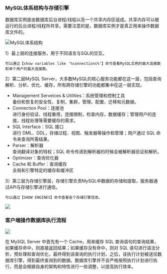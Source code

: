 ### MySQL体系结构与存储引擎

数据库实例是由数据库后台进程/线程以及一个共享内存区组成。共享内存可以被运行的后台进程/线程所共享。需要注意的是，数据库实例才是真正用来操作数据库文件的。  

![MySQL体系结构](https://upload-images.jianshu.io/upload_images/2300270-d7347b38064ce886.png?imageMogr2/auto-orient/strip%7CimageView2/2/w/578/format/webp)

1）最上层的连接服务，用于不同语言与SQL的交互。    
```
可以通过【show variables like '%connections%'】命令查看MySQL实例的最大连接数和单个用户的最大连接数。  
```
2）第二层MySQL Server，大多数MySQL的核心服务功能都在这一层，包括查询解析、分析、优化、缓存，所有跨存储引擎的功能都集中在这一层实现。  

+ Management Serveices & Utilities：系统管理和控制工具   
  备份和恢复的安全性，复制，集群，管理，配置，迁移和元数据。
+ Connection Pool：连接池  
  进行身份验证、线程重用，连接限制，检查内存，数据缓存；管理用户的连接，线程处理等需要缓存的需求。
+ SQL Interface：SQL 接口  
  进行 DML、DDL，存储过程、视图、触发器等操作和管理；用户通过 SQL 命令来查询所需结果。
+ Parser：解析器   
  查询翻译对象的特权；SQL 命令传递到解析器的时候会被解析器验证和解析。
+ Optimizer：查询优化器  
+ Cache 和 Buffer：查询缓存  
  全局和引擎特定的缓存和缓冲区  

3）第三层为存储引擎层，存储引擎负责MySQL中数据的存储和提取，服务器通过API与存储引擎进行通信。  
```
可以通过【SHOW ENGINES】命令查看各个存储引擎信息。
```

![](http://imgs.kwseeker.top/MySQLD%E5%B7%A5%E4%BD%9C%E5%8E%9F%E7%90%86%E4%B8%8E%E7%BB%84%E6%88%90%E6%A8%A1%E5%9D%97.png)

### 客户端操作数据库执行流程
![](https://upload-images.jianshu.io/upload_images/2300270-35a11c289d778b20.png?imageMogr2/auto-orient/strip%7CimageView2/2/w/609/format/webp)

在 MySQL Server 中首先有一个 Cache，用来缓存 SQL 查询语句的查询结果，如果缓存命中，则直接返回结果；如果缓存没有命中，则对 SQL 语句进行语法分析，预处理和查询优化，最终得到该查询的执行计划，之后，该执行计划被送往数据库引擎，得到最终查询到的数据。数据库引擎并不会严格按照执行计划进行执行，而是会根据自身的架构和特性进行一些调整，以提高执行效率。
